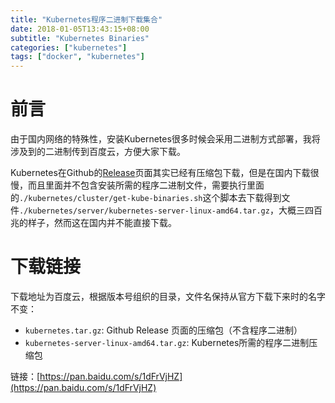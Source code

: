 ```yaml
---
title: "Kubernetes程序二进制下载集合"
date: 2018-01-05T13:43:15+08:00
subtitle: "Kubernetes Binaries"
categories: ["kubernetes"]
tags: ["docker", "kubernetes"]
---
```


# 前言
由于国内网络的特殊性，安装Kubernetes很多时候会采用二进制方式部署，我将涉及到的二进制传到百度云，方便大家下载。  
  
Kubernetes在Github的[Release](https://github.com/kubernetes/kubernetes/releases)页面其实已经有压缩包下载，但是在国内下载很慢，而且里面并不包含安装所需的程序二进制文件，需要执行里面的`./kubernetes/cluster/get-kube-binaries.sh`这个脚本去下载得到文件`./kubernetes/server/kubernetes-server-linux-amd64.tar.gz`，大概三四百兆的样子，然而这在国内并不能直接下载。

# 下载链接
下载地址为百度云，根据版本号组织的目录，文件名保持从官方下载下来时的名字不变：

- `kubernetes.tar.gz`: Github Release 页面的压缩包（不含程序二进制）  
- `kubernetes-server-linux-amd64.tar.gz`: Kubernetes所需的程序二进制压缩包   

链接：[https://pan.baidu.com/s/1dFrVjHZ](https://pan.baidu.com/s/1dFrVjHZ)
